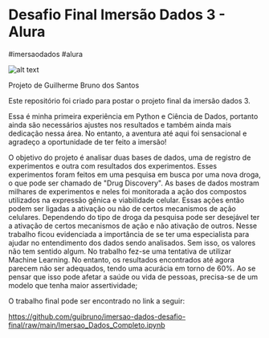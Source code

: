 
# Desafio Final Imersão Dados 3 - Alura

#imersaodados #alura

![alt text](https://cdn.technologynetworks.com/tn/images/thumbs/jpeg/640_360/how-the-drugdiagnostic-co-development-is-shaping-discovery-research-and-pharmacotherapy-317208.jpg)

Projeto de Guilherme Bruno dos Santos

Este repositório foi criado para postar o projeto final da imersão dados 3.

Essa é minha primeira experiência em Python e Ciência de Dados, portanto ainda são necessários ajustes nos resultados e também ainda mais dedicação nessa área. No entanto, a aventura até aqui foi sensacional e agradeço a oportunidade de ter feito a imersão!

O objetivo do projeto é analisar duas bases de dados, uma de registro de experimentos e outra com resultados dos experimentos. Esses experimentos foram feitos em uma pesquisa em busca por uma nova droga, o que pode ser chamado de "Drug Discovery".
As bases de dados mostram milhares de experimentos e neles foi monitorada a ação dos compostos utilizados na expressão gênica e viabilidade celular. Essas ações então podem ser ligadas a ativação ou não de certos mecanismos de ação celulares. Dependendo do tipo de droga da pesquisa pode ser desejável ter a ativação de certos mecanismos de ação e não ativação de outros.
Nesse trabalho ficou evidenciada a importância de se ter uma especialista para ajudar no entendimento dos dados sendo analisados. Sem isso, os valores não tem sentido algum.
No trabalho fez-se uma tentativa de utilizar Machine Learning. No entanto, os resultados encontrados até agora parecem não ser adequados, tendo uma acurácia em torno de 60%. Ao se pensar que isso pode afetar a saúde ou vida de pessoas, precisa-se de um modelo que tenha maior assertividade;

O trabalho final pode ser encontrado no link a seguir:

https://github.com/guibruno/imersao-dados-desafio-final/raw/main/Imersao_Dados_Completo.ipynb
